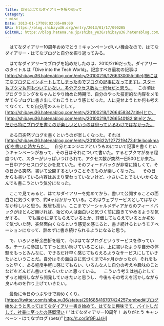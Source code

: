 ```yaml
---
Title: 自分とはてなダイアリーを振り返って
Category:
- misc
Date: 2013-01-17T09:02:05+09:00
URL: https://blog.shibayu36.org/entry/2013/01/17/090205
EditURL: https://blog.hatena.ne.jp/shiba_yu36/shibayu36.hatenablog.com/atom/entry/12704914408863135942
---
```


　はてなダイアリー10周年おめでとう！キャンペーンがいい機会なので、はてなダイアリー・はてなブログと自分を振り返ってみる。

　はてなダイアリーでブログを始めだしたのは、2010/2/16だった。ダイアリーのタイトルは「Dive into the Tech World」。記念すべき最初の記事は[http://shibayu36.hatenablog.com/entry/20100216/1266330055:title](既にはてなブログにインポートしてしまったのでブログの記事になってます)。スターもブクマも何もついていない。多分アクセス数も一桁台だと思う。
　この頃はプログラミングをちゃんとやり始めた時期で、自分のやった技術的な内容をメモがてらブログに書き出しておこうという感じだった。人に見せようとか何も考えてなくて、ただ自分用のメモとして。[http://shibayu36.hatenablog.com/entry/20100218/1266458347:title]とか、[http://shibayu36.hatenablog.com/entry/20100219/1266540182:title]とか。だから特にブログを書くのが楽しいというのは思っているわけではなかった。

　ある日突然ブログを書くというのが楽しくなった。それは[http://shibayu36.hatenablog.com/entry/20100622/1277219473:title:bookmark]を書いた時からだ。
　自分とエンジニアというものについて記事を書くというキャンペーンがあって、その日はそれについて書いた。するとブクマがある程度ついて、スターがいっぱいつけられて、アクセス数が突然一日500とか来た。一日中アクセスログとかを見ていた。そのフィードバックが非常に嬉しくて、その日から突然、書いて公開するということそのものが楽しくなった。
　その日からも書いている内容はあまり変わっていないけど、小さいことでもいいからなんでも書こうという気分になった。

　ここで見てみると、はてなダイアリーを始めてから、書いて公開することの面白さに気づくまで、約4ヶ月かかっている。これはウェブサービスとしてはなかなか珍しいと思う。敷居も高い。ここまでソーシャルメディアからのフィードバックがほとんど無ければ、殆どの人は面白いと気づく前に飽きてやめるような気がする。
　でも誰かに見てもらえているとか、評価してもらえているとか初めて気づいた時、突然面白くなるという感覚を感じると、書き続けるというモチベーションになって、辞めずに書き続けられるようになると思う。

　で、いろいろ紆余曲折を経て、今ははてなブログというサービスを作っている。チームに参加してずっと思い続けていることは、上に書いたような自分の体験をもっとみんなに、できるだけ早く感じてもらえるようなサービスにしていきたいということだ。自分はその面白さに気づくまで4ヶ月かかったが、それをもっと早く、ある程度手軽に感じてもらい、いろんな人に自分の考えや趣味のことなどをどんどん書いてもらいたいと思っている。
　こういう考えは初心としてずっと維持しながら開発していきたいと思うし、今後もその考えを活かしながら良いものを作り上げていきたい。

　最後に今日のつぶやきで締めくくり。
[https://twitter.com/shiba_yu36/status/291685416707424257:embed#ブログ始めようと思ってはてなダイアリー書き始めて、はてなに興味でて、バイトしだして、社員に至ったの感慨深い / “はてなダイアリー10周年！ ありがとう キャンペーン - はてなブログ (beta)” http://t.co/SfGFuJsH]


